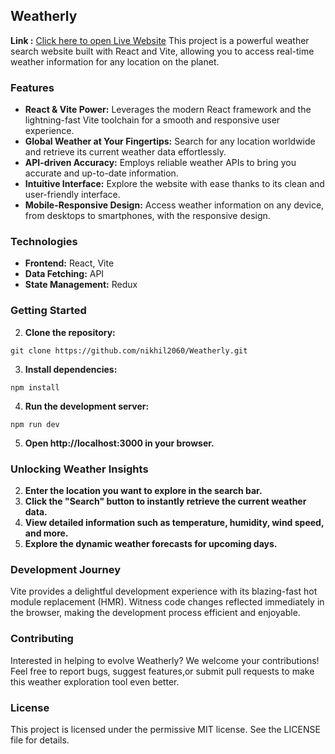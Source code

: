 ## Weatherly

**Link :** [Click here to open Live Website](https://weatherly-by-nikhil.netlify.app)
This project is a powerful weather search website built with React and Vite, allowing you to access real-time weather information for any location on the planet.

### Features

-   **React & Vite Power:** Leverages the modern React framework and the lightning-fast Vite toolchain for a smooth and responsive user experience.
-   **Global Weather at Your Fingertips:** Search for any location worldwide and retrieve its current weather data effortlessly.
-   **API-driven Accuracy:** Employs reliable weather APIs to bring you accurate and up-to-date information.
-   **Intuitive Interface:** Explore the website with ease thanks to its clean and user-friendly interface.
-   **Mobile-Responsive Design:** Access weather information on any device, from desktops to smartphones, with the responsive design.

### Technologies

-   **Frontend:** React, Vite
-   **Data Fetching:** API
-   **State Management:** Redux

### Getting Started

2.  **Clone the repository:**

```
git clone https://github.com/nikhil2060/Weatherly.git
```

3.  **Install dependencies:**

```
npm install

```

4.  **Run the development server:**

```
npm run dev

```

5.  **Open http://localhost:3000 in your browser.**

### Unlocking Weather Insights

2.  **Enter the location you want to explore in the search bar.**
4.  **Click the "Search" button to instantly retrieve the current weather data.**
6.  **View detailed information such as temperature, humidity, wind speed, and more.**
8.  **Explore the dynamic weather forecasts for upcoming days.**

### Development Journey

Vite provides a delightful development experience with its blazing-fast hot module replacement (HMR). Witness code changes reflected immediately in the browser, making the development process efficient and enjoyable.

### Contributing

Interested in helping to evolve Weatherly? We welcome your contributions! Feel free to report bugs, suggest features,or submit pull requests to make this weather exploration tool even better.

### License

This project is licensed under the permissive MIT license. See the LICENSE file for details.
